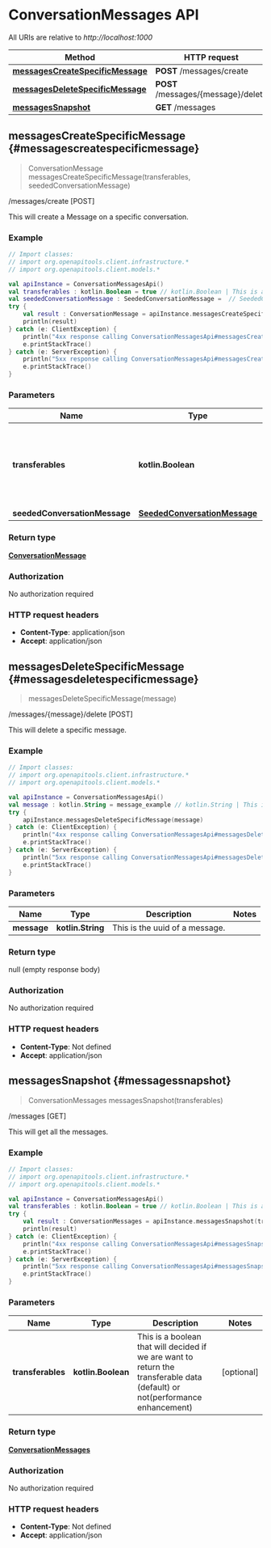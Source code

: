# ConversationMessages API

All URIs are relative to *http://localhost:1000*

Method | HTTP request
------------- | -------------
[**messagesCreateSpecificMessage**](#messagescreatespecificmessage) | **POST** /messages/create
[**messagesDeleteSpecificMessage**](#messagesdeletespecificmessage) | **POST** /messages/\{message\}/delete
[**messagesSnapshot**](#messagessnapshot) | **GET** /messages


<a id="messagesCreateSpecificMessage"></a>
## **messagesCreateSpecificMessage** {#messagescreatespecificmessage}
> ConversationMessage messagesCreateSpecificMessage(transferables, seededConversationMessage)

/messages/create [POST]

This will create a Message on a specific conversation.

### Example
```kotlin
// Import classes:
// import org.openapitools.client.infrastructure.*
// import org.openapitools.client.models.*

val apiInstance = ConversationMessagesApi()
val transferables : kotlin.Boolean = true // kotlin.Boolean | This is a boolean that will decided if we are want to return the transferable data (default) or not(performance enhancement)
val seededConversationMessage : SeededConversationMessage =  // SeededConversationMessage | 
try {
    val result : ConversationMessage = apiInstance.messagesCreateSpecificMessage(transferables, seededConversationMessage)
    println(result)
} catch (e: ClientException) {
    println("4xx response calling ConversationMessagesApi#messagesCreateSpecificMessage")
    e.printStackTrace()
} catch (e: ServerException) {
    println("5xx response calling ConversationMessagesApi#messagesCreateSpecificMessage")
    e.printStackTrace()
}
```

### Parameters

Name | Type | Description  | Notes
------------- | ------------- | ------------- | -------------
 **transferables** | **kotlin.Boolean**| This is a boolean that will decided if we are want to return the transferable data (default) or not(performance enhancement) | [optional]
 **seededConversationMessage** | [**SeededConversationMessage**](../models/SeededConversationMessage)|  | [optional]

### Return type

[**ConversationMessage**](../models/ConversationMessage)

### Authorization

No authorization required

### HTTP request headers

 - **Content-Type**: application/json
 - **Accept**: application/json

<a id="messagesDeleteSpecificMessage"></a>
## **messagesDeleteSpecificMessage** {#messagesdeletespecificmessage}
> messagesDeleteSpecificMessage(message)

/messages/\{message\}/delete [POST]

This will delete a specific message.

### Example
```kotlin
// Import classes:
// import org.openapitools.client.infrastructure.*
// import org.openapitools.client.models.*

val apiInstance = ConversationMessagesApi()
val message : kotlin.String = message_example // kotlin.String | This is the uuid of a message.
try {
    apiInstance.messagesDeleteSpecificMessage(message)
} catch (e: ClientException) {
    println("4xx response calling ConversationMessagesApi#messagesDeleteSpecificMessage")
    e.printStackTrace()
} catch (e: ServerException) {
    println("5xx response calling ConversationMessagesApi#messagesDeleteSpecificMessage")
    e.printStackTrace()
}
```

### Parameters

Name | Type | Description  | Notes
------------- | ------------- | ------------- | -------------
 **message** | **kotlin.String**| This is the uuid of a message. |

### Return type

null (empty response body)

### Authorization

No authorization required

### HTTP request headers

 - **Content-Type**: Not defined
 - **Accept**: application/json

<a id="messagesSnapshot"></a>
## **messagesSnapshot** {#messagessnapshot}
> ConversationMessages messagesSnapshot(transferables)

/messages [GET]

This will get all the messages.

### Example
```kotlin
// Import classes:
// import org.openapitools.client.infrastructure.*
// import org.openapitools.client.models.*

val apiInstance = ConversationMessagesApi()
val transferables : kotlin.Boolean = true // kotlin.Boolean | This is a boolean that will decided if we are want to return the transferable data (default) or not(performance enhancement)
try {
    val result : ConversationMessages = apiInstance.messagesSnapshot(transferables)
    println(result)
} catch (e: ClientException) {
    println("4xx response calling ConversationMessagesApi#messagesSnapshot")
    e.printStackTrace()
} catch (e: ServerException) {
    println("5xx response calling ConversationMessagesApi#messagesSnapshot")
    e.printStackTrace()
}
```

### Parameters

Name | Type | Description  | Notes
------------- | ------------- | ------------- | -------------
 **transferables** | **kotlin.Boolean**| This is a boolean that will decided if we are want to return the transferable data (default) or not(performance enhancement) | [optional]

### Return type

[**ConversationMessages**](../models/ConversationMessages)

### Authorization

No authorization required

### HTTP request headers

 - **Content-Type**: Not defined
 - **Accept**: application/json

